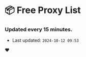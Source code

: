 # :package: Free Proxy List
### Updated every 15 minutes.

- Last updated: `2024-10-12 09:53`

:heart:
